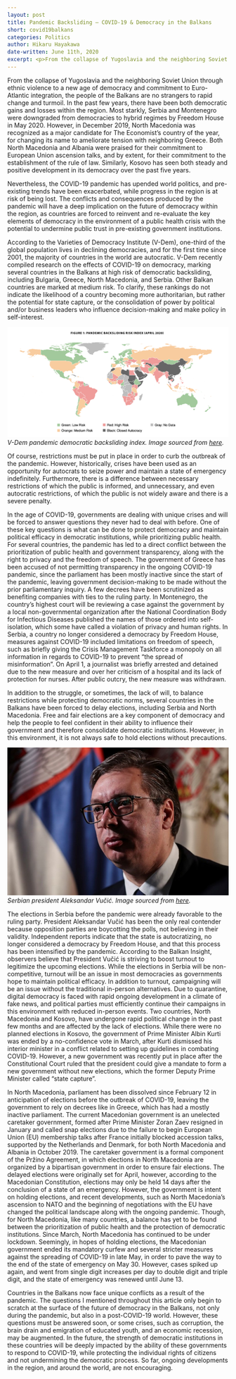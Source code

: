 ```yaml
---
layout: post
title: Pandemic Backsliding — COVID-19 & Democracy in the Balkans
short: covid19balkans
categories: Politics
author: Hikaru Hayakawa
date-written: June 11th, 2020
excerpt: <p>From the collapse of Yugoslavia and the neighboring Soviet Union through ethnic violence to a new age of democracy and commitment to Euro-Atlantic integration, the people of the Balkans are no strangers to rapid change and turmoil.  In the past few years, there have been both democratic gains and losses within the region...</p>
---
```


From the collapse of Yugoslavia and the neighboring Soviet Union through ethnic violence to a new age of democracy and commitment to Euro-Atlantic integration, the people of the Balkans are no strangers to rapid change and turmoil.  In the past few years, there have been both democratic gains and losses within the region.  Most starkly, Serbia and Montenegro were downgraded from democracies to hybrid regimes by Freedom House in May 2020.  However, in December 2019, North Macedonia was recognized as a major candidate for The Economist’s country of the year, for changing its name to ameliorate tension with neighboring Greece.  Both North Macedonia and Albania were praised for their commitment to European Union ascension talks, and by extent, for their commitment to the establishment of the rule of law.  Similarly, Kosovo has seen both steady and positive development in its democracy over the past five years.

Nevertheless, the COVID-19 pandemic has upended world politics, and pre-existing trends have been exacerbated, while progress in the region is at risk of being lost.  The conflicts and consequences produced by the pandemic will have a deep implication on the future of democracy within the region, as countries are forced to reinvent and re-evaluate the key elements of democracy in the environment of a public health crisis with the potential to undermine public trust in pre-existing government institutions.

According to the Varieties of Democracy Institute (V-Dem), one-third of the global population lives in declining democracies, and for the first time since 2001, the majority of countries in the world are autocratic.  V-Dem recently compiled research on the effects of COVID-19 on democracy, marking several countries in the Balkans at high risk of democratic backsliding, including Bulgaria, Greece, North Macedonia, and Serbia.  Other Balkan countries are marked at medium risk.  To clarify, these rankings do not indicate the likelihood of a country becoming more authoritarian, but rather the potential for state capture, or the consolidation of power by political and/or business leaders who influence decision-making and make policy in self-interest.

![Democracy index](/images/covid19balkans/dem_index.png)
_V-Dem pandemic democratic backsliding index. Image sourced from [here](https://www.v-dem.net/media/filer_public/52/eb/52eb913a-b1ad-4e55-9b4b-3710ff70d1bf/pb_23.pdf)._

Of course, restrictions must be put in place in order to curb the outbreak of the pandemic.  However, historically, crises have been used as an opportunity for autocrats to seize power and maintain a state of emergency indefinitely.  Furthermore, there is a difference between necessary restrictions of which the public is informed, and unnecessary, and even autocratic restrictions, of which the public is not widely aware and there is a severe penalty.

In the age of COVID-19, governments are dealing with unique crises and will be forced to answer questions they never had to deal with before.  One of these key questions is what can be done to protect democracy and maintain political efficacy in democratic institutions, while prioritizing public health.  For several countries, the pandemic has led to a direct conflict between the prioritization of public health and government transparency, along with the right to privacy and the freedom of speech.  The government of Greece has been accused of not permitting transparency in the ongoing COVID-19 pandemic, since the parliament has been mostly inactive since the start of the pandemic, leaving government decision-making to be made without the prior parliamentary inquiry.  A few decrees have been scrutinized as benefiting companies with ties to the ruling party.  In Montenegro, the country’s highest court will be reviewing a case against the government by a local non-governmental organization after the National Coordination Body for Infectious Diseases published the names of those ordered into self-isolation, which some have called a violation of privacy and human rights.  In Serbia, a country no longer considered a democracy by Freedom House, measures against COVID-19 included limitations on freedom of speech, such as briefly giving the Crisis Management Taskforce a monopoly on all information in regards to COVID-19 to prevent “the spread of misinformation”.  On April 1, a journalist was briefly arrested and detained due to the new measure and over her criticism of a hospital and its lack of protection for nurses.  After public outcry, the new measure was withdrawn.

In addition to the struggle, or sometimes, the lack of will, to balance restrictions while protecting democratic norms, several countries in the Balkans have been forced to delay elections, including Serbia and North Macedonia.  Free and fair elections are a key component of democracy and help the people to feel confident in their ability to influence their government and therefore consolidate democratic institutions.  However, in this environment, it is not always safe to hold elections without precautions.

![Serbia President](/images/covid19balkans/serbia_pres.jpg)
_Serbian president Aleksandar Vučić. Image sourced from [here](https://www.usnews.com/news/world/articles/2019-03-25/serbias-ruling-progressive-party-wants-early-election-president-vucic)._

The elections in Serbia before the pandemic were already favorable to the ruling party.  President Aleksandar Vučić has been the only real contender because opposition parties are boycotting the polls, not believing in their validity.  Independent reports indicate that the state is autocratizing, no longer considered a democracy by Freedom House, and that this process has been intensified by the pandemic.  According to the Balkan Insight, observers believe that President Vučić is striving to boost turnout to legitimize the upcoming elections.  While the elections in Serbia will be non-competitive, turnout will be an issue in most democracies as governments hope to maintain political efficacy.  In addition to turnout, campaigning will be an issue without the traditional in-person alternatives.  Due to quarantine, digital democracy is faced with rapid ongoing development in a climate of fake news, and political parties must efficiently continue their campaigns in this environment with reduced in-person events.  Two countries, North Macedonia and Kosovo, have undergone rapid political change in the past few months and are affected by the lack of elections.  While there were no planned elections in Kosovo, the government of Prime Minister Albin Kurti was ended by a no-confidence vote in March, after Kurti dismissed his interior minister in a conflict related to setting up guidelines in combating COVID-19.  However, a new government was recently put in place after the Constitutional Court ruled that the president could give a mandate to form a new government without new elections, which the former Deputy Prime Minister called “state capture”.

In North Macedonia, parliament has been dissolved since February 12 in anticipation of elections before the outbreak of COVID-19, leaving the government to rely on decrees like in Greece, which has had a mostly inactive parliament.  The current Macedonian government is an unelected caretaker government, formed after Prime Minister Zoran Zaev resigned in January and called snap elections due to the failure to begin European Union (EU) membership talks after France initially blocked accession talks, supported by the Netherlands and Denmark, for both North Macedonia and Albania in October 2019.  The caretaker government is a formal component of the Pržino Agreement, in which elections in North Macedonia are organized by a bipartisan government in order to ensure fair elections.  The delayed elections were originally set for April, however, according to the Macedonian Constitution, elections may only be held 14 days after the conclusion of a state of an emergency.  However, the government is intent on holding elections, and recent developments, such as North Macedonia’s ascension to NATO and the beginning of negotiations with the EU have changed the political landscape along with the ongoing pandemic.  Though, for North Macedonia, like many countries, a balance has yet to be found between the prioritization of public health and the protection of democratic institutions.  Since March, North Macedonia has continued to be under lockdown.  Seemingly, in hopes of holding elections, the Macedonian government ended its mandatory curfew and several stricter measures against the spreading of COVID-19 in late May, in order to pave the way to the end of the state of emergency on May 30.  However, cases spiked up again, and went from single digit increases per day to double digit and triple digit, and the state of emergency was renewed until June 13.

Countries in the Balkans now face unique conflicts as a result of the pandemic.  The questions I mentioned throughout this article only begin to scratch at the surface of the future of democracy in the Balkans, not only during the pandemic, but also in a post-COVID-19 world.  However, these questions must be answered soon, or some crises, such as corruption, the brain drain and emigration of educated youth, and an economic recession, may be augmented.  In the future, the strength of democratic institutions in these countries will be deeply impacted by the ability of these governments to respond to COVID-19, while protecting the individual rights of citizens and not undermining the democratic process.  So far, ongoing developments in the region, and around the world, are not encouraging.
